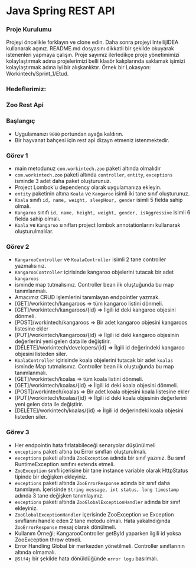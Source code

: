 #  Java Spring REST API

### Proje Kurulumu

Projeyi öncelikle forklayın ve clone edin.
Daha sonra projeyi IntellijIDEA kullanarak açınız. README.md dosyasını dikkatli bir şekilde okuyarak istenenleri yapmaya çalışın.
Proje sayımız ilerledikçe proje yönetimimizi kolaylaştırmak adına projelerimizi belli klasör kalıplarında saklamak işimizi kolaylaştırmak adına iyi bir alışkanlıktır.
Örnek bir Lokasyon: Workintech/Sprint_1/Etud.

### Hedeflerimiz:

### Zoo Rest Api

 ### Başlangıç
 * Uygulamanızı  ```9000``` portundan ayağa kaldırın.
 * Bir hayvanat bahçesi için rest api dizayn etmeniz istenmektedir.
 
 ### Görev 1
 * main metodunuz ```com.workintech.zoo``` paketi altında olmalıdır
 * ```com.workintech.zoo``` paketi altında ```controller```, ```entity```, ```exceptions``` isminde 3 adet daha paket oluşturunuz.
 * Project Lombok'u dependency olarak uygulamanıza ekleyin.
 * ```entity``` paketinin altına ```Koala``` ve ```Kangaroo``` isimli iki tane sınıf oluşturunuz.
 * ```Koala``` sınıfı ```id, name, weight, sleepHour, gender``` isimli 5 fielda sahip olmalı.
 * ```Kangaroo``` sınıfı ```id, name, height, weight, gender, isAggressive``` isimli 6 fielda sahip olmalı.
 * ```Koala``` ve ```Kangaroo``` sınıfları project lombok annotationlarını kullanarak oluşturulmalılar.

 ### Görev 2
 * ```KangarooController``` ve ```KoalaController``` isimli 2 tane controller yazmalısınız.
 * ```KangarooController``` içirisinde kangaroo objelerini tutacak bir adet ```kangaroos```
 * isminde map tutmalısınız. Controller bean ilk oluştuğunda bu map tanımlanmalı.
 * Amacımız CRUD işlemlerini tanımlayan endpointler yazmak. 
 * [GET]/workintech/kangaroos => tüm kangaroo listini dönmeli.
 * [GET]/workintech/kangaroos/{id} => İlgili id deki kangaroo objesini dönmeli.
 * [POST]/workintech/kangaroos => Bir adet kangaroo objesini kangaroos listesine ekler
 * [PUT]/workintech/kangaroos/{id} => İlgili id deki kangaroo objesinin değerlerini yeni gelen data ile değiştirir.
 * [DELETE]/workintech/developers/{id} => İlgili id değerindeki kangaroo objesini listeden siler.
 * ```KoalaController``` içirisinde koala objelerini tutacak bir adet ```koalas``` isminde Map tutmalısınız. Controller bean ilk oluştuğunda bu map tanımlanmalı.
 * [GET]/workintech/koalas => tüm koala listini dönmeli.
 * [GET]/workintech/koalas/{id} => İlgili id deki koala objesini dönmeli.
 * [POST]/workintech/koalas => Bir adet koala objesini koala listesine ekler
 * [PUT]/workintech/koalas/{id} => İlgili id deki koala objesinin değerlerini yeni gelen data ile değiştirir.
 * [DELETE]/workintech/koalas/{id} => İlgili id değerindeki koala objesini listeden siler.

 ### Görev 3
 * Her endpointin hata fırlatabileceği senaryolar düşünülmeli 
 * ```exceptions``` paketi altına bu Error sınıfları oluşturulmalı.
 * ```exceptions``` paketi altında ```ZooException``` adında bir sınıf yazınız. Bu sınıf RuntimeException sınıfını extends etmeli.
 * ```ZooException``` sınıfı içerisine bir tane instance variable olarak HttpStatus tipinde bir değişken ekleyiniz.
 * ```exceptions``` paketi altında ```ZooErrorResponse``` adında bir sınıf daha tanımlayın. İçerisinde ````String message, int status, long timestamp```` adında 3 tane değişken tanımlayınız.
 * ```exceptions``` paketi altında ```ZooGlobalExceptionHandler``` adında bir sınıf ekleyiniz. 
 * ```ZooGlobalExceptionHandler``` içerisinde ZooException ve Exception sınıflarını handle eden 2 tane metodu olmalı. Hata yakalndığında ```ZooErrorResponse``` mesaj olarak dönülmeli.
 * Kullanım Örneği; KangarooController getById yaparken ilgili id yoksa ZooException throw etmeli.
 * Error Handling Global bir merkezden yönetilmeli. Controller sınıflarının altında olmamalı.
 * ```@Slf4j``` bir şekilde hata dönüldüğünde ```error logu``` basılmalı.
 
